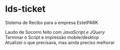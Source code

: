 # lds-ticket


Sistema de Recibo para a empresa EstetPARK <br>


Laudo de Socorro feito com *JavaScript e JQuery* <br>
Terminar o Script e impressão mobile/desktop <br>
Atualizei o que precisava, mas ainda preciso melhorar
